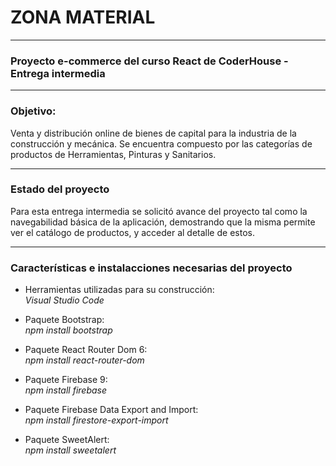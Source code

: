 # ZONA MATERIAL
------------
### Proyecto e-commerce del curso React de CoderHouse - Entrega intermedia
------------
### Objetivo: 

Venta y distribución online de bienes de capital para la industria de la construcción y mecánica. 
Se encuentra compuesto por las categorías de productos de Herramientas, Pinturas y Sanitarios.  

------------
### Estado del proyecto
Para esta entrega intermedia se solicitó avance del proyecto tal como la navegabilidad básica de la aplicación, demostrando que la misma permite ver el catálogo de productos, y acceder al detalle de estos.

------------
### Características e instalacciones necesarias del proyecto
- Herramientas utilizadas para su construcción:  
 *Visual Studio Code*

- Paquete Bootstrap:  
*npm install bootstrap*

- Paquete React Router Dom 6:  
*npm install react-router-dom*

- Paquete Firebase 9:  
*npm install firebase*

- Paquete Firebase Data Export and Import:  
*npm install firestore-export-import*

- Paquete SweetAlert:  
*npm install sweetalert*
